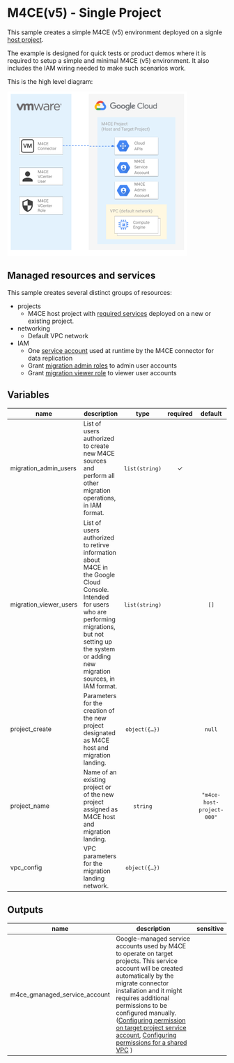 # M4CE(v5) - Single Project

This sample creates a simple M4CE (v5) environment deployed on a signle [host project](https://cloud.google.com/migrate/compute-engine/docs/5.0/how-to/enable-services#identifying_your_host_project).

The example is designed for quick tests or product demos where it is required to setup a simple and minimal M4CE (v5) environment. It also includes the IAM wiring needed to make such scenarios work.

This is the high level diagram:

![High-level diagram](diagram.png "High-level diagram")

## Managed resources and services

This sample creates several distinct groups of resources:

- projects
  - M4CE host project with [required services](https://cloud.google.com/migrate/compute-engine/docs/5.0/how-to/enable-services#enabling_required_services_on_the_host_project) deployed on a new or existing project. 
- networking
  - Default VPC network
- IAM
  - One [service account](https://cloud.google.com/migrate/compute-engine/docs/5.0/how-to/migrate-connector#step-3) used at runtime by the M4CE connector for data replication
  - Grant [migration admin roles](https://cloud.google.com/migrate/compute-engine/docs/5.0/how-to/enable-services#using_predefined_roles) to admin user accounts
  - Grant [migration viewer role](https://cloud.google.com/migrate/compute-engine/docs/5.0/how-to/enable-services#using_predefined_roles) to viewer user accounts

<!-- BEGIN TFDOC -->

## Variables

| name | description | type | required | default |
|---|---|:---:|:---:|:---:|
| migration_admin_users | List of users authorized to create new M4CE sources and perform all other migration operations, in IAM format. | <code>list&#40;string&#41;</code> | ✓ |  |
| migration_viewer_users | List of users authorized to retirve information about M4CE in the Google Cloud Console. Intended for users who are performing migrations, but not setting up the system or adding new migration sources, in IAM format. | <code>list&#40;string&#41;</code> |  | <code>&#91;&#93;</code> |
| project_create | Parameters for the creation of the new project designated as M4CE host and migration landing. | <code title="object&#40;&#123;&#10;  billing_account_id&#61; string&#10;  parent&#61; string&#10;&#125;&#41;">object&#40;&#123;&#8230;&#125;&#41;</code> |  | <code>null</code> |
| project_name | Name of an existing project or of the new project assigned as M4CE host and migration landing. | <code>string</code> |  | <code>&#34;m4ce-host-project-000&#34;</code>  |
| vpc_config | VPC parameters for the migration landing network.  | <code title="object&#40;&#123;&#10;  ip_cidr_range&#61; string&#10;  region&#61; string&#10;&#125;&#41;">object&#40;&#123;&#8230;&#125;&#41;</code>  |  | |

## Outputs

| name | description | sensitive |
|---|---|:---:|
| m4ce_gmanaged_service_account | Google-managed service accounts used by M4CE to operate on target projects. This service account will be created automatically by the migrate connector installation and it might requires additional permissions to be configured manually. ([Configuring permission on target project service account](https://cloud.google.com/migrate/compute-engine/docs/5.0/how-to/target-sa-compute-engine#configuring_the_default_service_account), [Configuring permissions for a shared VPC](https://cloud.google.com/migrate/compute-engine/docs/5.0/how-to/shared-vpc#setting-sa) ) |  |

<!-- END TFDOC -->